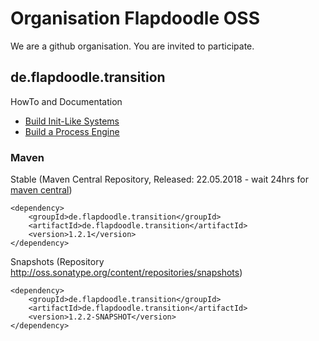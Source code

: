 # Organisation Flapdoodle OSS

We are a github organisation. You are invited to participate.

## de.flapdoodle.transition

HowTo and Documentation

* [Build Init-Like Systems](HowToBuildAnInitLikeSystem.md)
* [Build a Process Engine](HowToBuildAnProcessEngine.md)

### Maven

Stable (Maven Central Repository, Released: 22.05.2018 - wait 24hrs for [maven central](http://repo1.maven.org/maven2/de/flapdoodle/transition/de.flapdoodle.transition/maven-metadata.xml))

	<dependency>
		<groupId>de.flapdoodle.transition</groupId>
		<artifactId>de.flapdoodle.transition</artifactId>
		<version>1.2.1</version>
	</dependency>

Snapshots (Repository http://oss.sonatype.org/content/repositories/snapshots)

	<dependency>
		<groupId>de.flapdoodle.transition</groupId>
		<artifactId>de.flapdoodle.transition</artifactId>
		<version>1.2.2-SNAPSHOT</version>
	</dependency>


